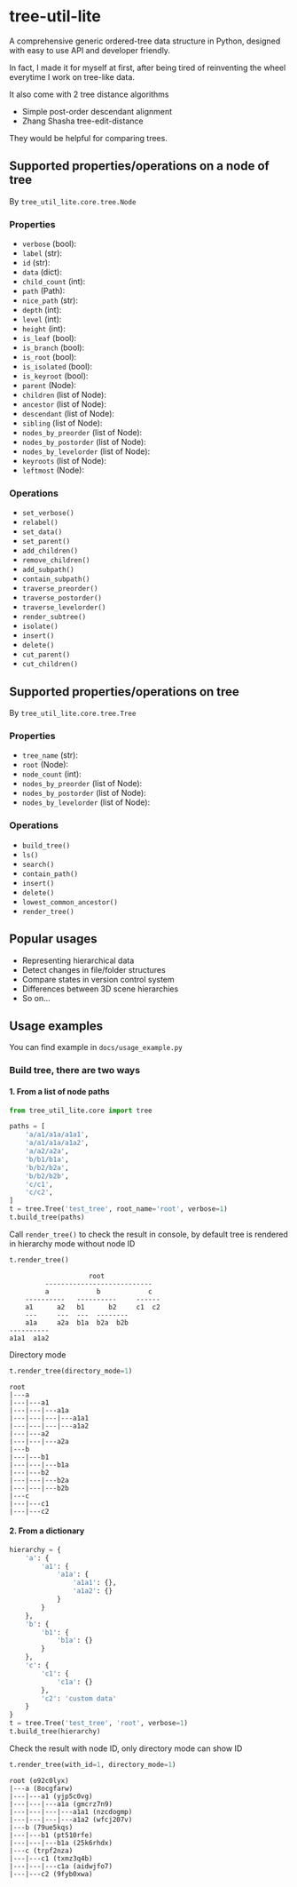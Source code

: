 # tree-util-lite

A comprehensive generic ordered-tree data structure in Python, designed with easy to use API and developer friendly.

In fact, I made it for myself at first, after being tired of reinventing the wheel everytime I work on tree-like data.

It also come with 2 tree distance algorithms

* Simple post-order descendant alignment
* Zhang Shasha tree-edit-distance

They would be helpful for comparing trees.

## Supported properties/operations on a node of tree

By `tree_util_lite.core.tree.Node`

### **Properties**

* `verbose` (bool):
* `label` (str):
* `id` (str):
* `data` (dict):
* `child_count` (int):
* `path` (Path):
* `nice_path` (str):
* `depth` (int):
* `level` (int):
* `height` (int):
* `is_leaf` (bool):
* `is_branch` (bool):
* `is_root` (bool):
* `is_isolated` (bool):
* `is_keyroot` (bool):
* `parent` (Node):
* `children` (list of Node):
* `ancestor` (list of Node):
* `descendant` (list of Node):
* `sibling` (list of Node):
* `nodes_by_preorder` (list of Node):
* `nodes_by_postorder` (list of Node):
* `nodes_by_levelorder` (list of Node):
* `keyroots` (list of Node):
* `leftmost` (Node):

### **Operations**

* `set_verbose()`
* `relabel()`
* `set_data()`
* `set_parent()`
* `add_children()`
* `remove_children()`
* `add_subpath()`
* `contain_subpath()`
* `traverse_preorder()`
* `traverse_postorder()`
* `traverse_levelorder()`
* `render_subtree()`
* `isolate()`
* `insert()`
* `delete()`
* `cut_parent()`
* `cut_children()`

## Supported properties/operations on tree

By `tree_util_lite.core.tree.Tree`

### **Properties**

* `tree_name` (str):
* `root` (Node):
* `node_count` (int):
* `nodes_by_preorder` (list of Node):
* `nodes_by_postorder` (list of Node):
* `nodes_by_levelorder` (list of Node):

### **Operations**

* `build_tree()`
* `ls()`
* `search()`
* `contain_path()`
* `insert()`
* `delete()`
* `lowest_common_ancestor()`
* `render_tree()`

## Popular usages

* Representing hierarchical data
* Detect changes in file/folder structures
* Compare states in version control system
* Differences between 3D scene hierarchies
* So on...

## Usage examples

You can find example in `docs/usage_example.py`

### Build tree, there are two ways

#### **1. From a list of node paths**

```python
from tree_util_lite.core import tree

paths = [
    'a/a1/a1a/a1a1',
    'a/a1/a1a/a1a2',
    'a/a2/a2a',
    'b/b1/b1a',
    'b/b2/b2a',
    'b/b2/b2b',
    'c/c1',
    'c/c2',
]
t = tree.Tree('test_tree', root_name='root', verbose=1)
t.build_tree(paths)

```

Call `render_tree()` to check the result in console, by default tree is rendered in hierarchy mode without node ID

```python
t.render_tree()
```

```text
                    root
         ---------------------------
         a            b            c
    ----------   ----------     ------
    a1      a2   b1      b2     c1  c2
    ---     ---  ---  --------
    a1a     a2a  b1a  b2a  b2b
----------
a1a1  a1a2
```

Directory mode

```python
t.render_tree(directory_mode=1)
```

```text
root 
|---a 
|---|---a1 
|---|---|---a1a 
|---|---|---|---a1a1 
|---|---|---|---a1a2 
|---|---a2 
|---|---|---a2a 
|---b 
|---|---b1 
|---|---|---b1a 
|---|---b2 
|---|---|---b2a 
|---|---|---b2b 
|---c 
|---|---c1 
|---|---c2 
```

#### **2. From a dictionary**

```python
hierarchy = {
    'a': {
        'a1': {
            'a1a': {
                'a1a1': {},
                'a1a2': {}
            }
        }
    },
    'b': {
        'b1': {
            'b1a': {}
        }
    },
    'c': {
        'c1': {
            'c1a': {}
        },
        'c2': 'custom data'
    }
}
t = tree.Tree('test_tree', 'root', verbose=1)
t.build_tree(hierarchy)
```

Check the result with node ID, only directory mode can show ID

```python
t.render_tree(with_id=1, directory_mode=1)
```

```text
root (o92c0lyx)
|---a (8ocgfarw)
|---|---a1 (yjp5c0vg)
|---|---|---a1a (gmcrz7n9)
|---|---|---|---a1a1 (nzcdogmp)
|---|---|---|---a1a2 (wfcj207v)
|---b (79ue5kqs)
|---|---b1 (pt510rfe)
|---|---|---b1a (25k6rhdx)
|---c (trpf2nza)
|---|---c1 (txmz3q4b)
|---|---|---c1a (aidwjfo7)
|---|---c2 (9fyb0xwa)
```
